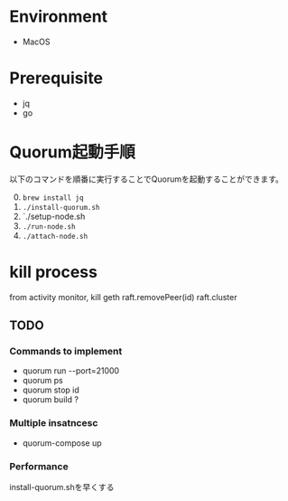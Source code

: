 # Environment

- MacOS

# Prerequisite

- jq
- go

# Quorum起動手順

以下のコマンドを順番に実行することでQuorumを起動することができます。

0. `brew install jq`
1. `./install-quorum.sh`
2. `./setup-node.sh
3. `./run-node.sh`
4. `./attach-node.sh`

# kill process

from activity monitor, kill geth raft.removePeer(id)
raft.cluster

## TODO

### Commands to implement

- quorum run --port=21000
- quorum ps
- quorum stop id
- quorum build ?
### Multiple insatncesc

- quorum-compose up
### Performance
install-quorum.shを早くする
